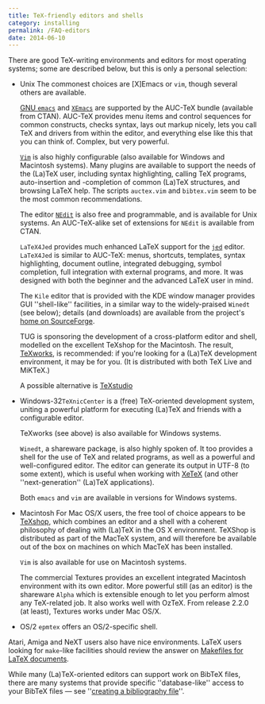 ```yaml
---
title: TeX-friendly editors and shells
category: installing
permalink: /FAQ-editors
date: 2014-06-10
---
```


There are good TeX-writing environments and editors for most
operating systems; some are described below, but this is only a
personal selection:

- Unix The commonest choices are [X]Emacs or
  `vim`, though several others are available.

  [GNU&nbsp;`emacs`](http://www.gnu.org/software/emacs/emacs.html)
  and [`XEmacs`](http://www.xemacs.org/) are supported
  by the AUC-TeX
  bundle (available from CTAN).  AUC-TeX provides menu
  items and control sequences for common constructs, checks syntax,
  lays out markup nicely, lets you call TeX and drivers from
  within the editor, and everything else like this that you can think
  of.  Complex, but very powerful.

  [`Vim`](http://vim.sourceforge.net) is also highly
  configurable (also available for Windows and Macintosh systems).
  Many plugins are available to support the needs of the (La)TeX user,
  including syntax highlighting, calling TeX programs,
  auto-insertion and -completion of common (La)TeX structures, and
  browsing LaTeX help.  The scripts `auctex.vim` and
  `bibtex.vim` seem to be the most common recommendations.

  The editor [`NEdit`](http://nedit.org/) is also free
  and programmable, and is available for Unix systems.  An
  AUC-TeX-alike set of extensions for `NEdit` is available
  from CTAN.

  `LaTeX4Jed` provides much enhanced LaTeX support for the
  [`jed`](http://www.jedsoft.org/jed/) editor.
  `LaTeX4Jed` is similar to AUC-TeX: menus,
  shortcuts, templates, syntax highlighting, document outline,
  integrated debugging, symbol completion, full integration with
  external programs, and more. It was designed with both the beginner
  and the advanced LaTeX user in mind.

  The `Kile` editor that is provided with the KDE
  window manager provides GUI ''shell-like'' facilities, in a
  similar way to the widely-praised `Winedt` (see below);
  details (and downloads) are available from the project's
  [home on SourceForge](http://kile.sourceforge.net/).

  TUG is sponsoring the development of a cross-platform editor
  and shell, modelled on the excellent TeXshop for the Macintosh.
  The result,
  [TeXworks](http://www.tug.org/texworks/), is recommended: if
  you're looking for a
  (La)TeX development environment, it may be for you.  (It is
  distributed with both TeX&nbsp;Live and MiKTeX.)

  A possible alternative is
  [TeXstudio](http://texstudio.sourceforge.net/)
- Windows-32`TeXnicCenter` is a (free)
  TeX-oriented development system, uniting a powerful platform for
  executing (La)TeX and friends with a configurable editor.

  TeXworks (see above) is also available for Windows systems.

  `Winedt`, a shareware package, is also highly spoken of.
  It too provides a shell for the use of TeX and related programs,
  as well as a powerful and well-configured editor.  The editor can
  generate its output in UTF-8 (to some extent), which is
  useful when working with [XeTeX](FAQ-xetex) (and other
  ''next-generation'' (La)TeX applications).

  Both `emacs` and `vim` are available in versions
  for Windows systems.
- Macintosh For Mac OS/X users, the free tool of choice appears to be
  [TeXshop](http://pages.uoregon.edu/koch/texshop/index.html), which
  combines an editor and a shell with a coherent philosophy of dealing
  with (La)TeX in the OS&nbsp;X environment.  TeXShop is distributed as
  part of the MacTeX system, and will therefore be available out of
  the box on machines on which MacTeX has been installed.

  `Vim` is also available for use on Macintosh systems.

  The commercial Textures provides an excellent integrated Macintosh
  environment with its own editor.  More powerful still (as an editor)
  is the shareware `Alpha` which is extensible enough to let
  you perform almost any TeX-related job. It also works well with
  OzTeX.  From release 2.2.0 (at least), Textures works under Mac OS/X.
- OS/2 `epmtex` offers an OS/2-specific shell.

Atari, Amiga and NeXT users also have nice
environments. LaTeX users looking for `make`-like
facilities should review the answer on
[Makefiles for LaTeX documents](FAQ-make).

While many (La)TeX-oriented editors can support work on BibTeX
files, there are many systems that provide specific ''database-like''
access to your BibTeX files&nbsp;&mdash;
  see ''[creating a bibliography file](FAQ-buildbib)''.

